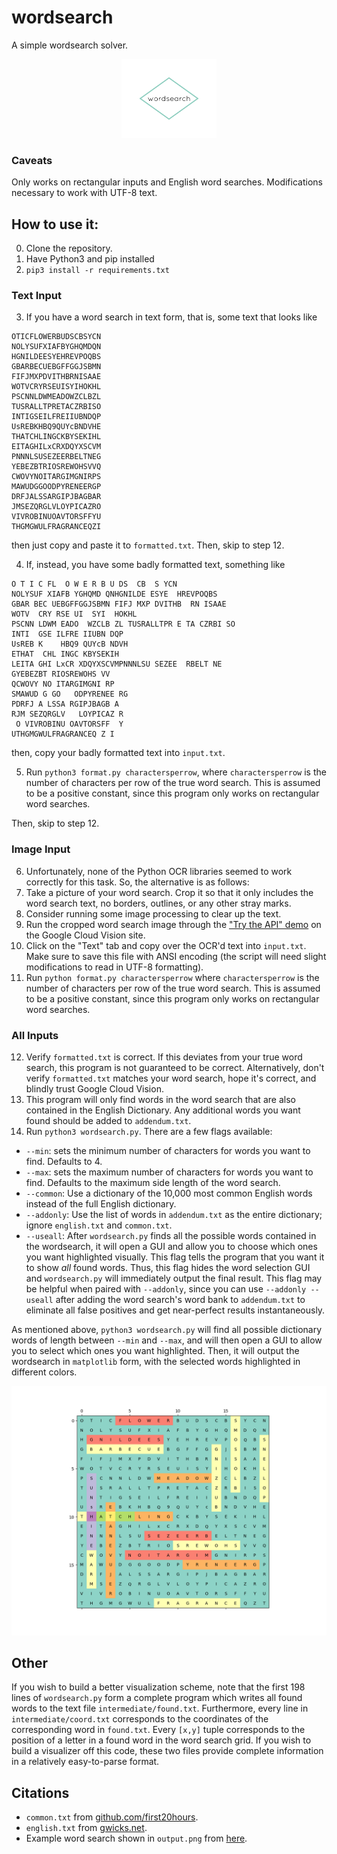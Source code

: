 # wordsearch
A simple wordsearch solver.

<p align="center"> 
<img src="ws.png" width="30%">
</p>

### Caveats
Only works on rectangular inputs and English word searches. Modifications necessary to work with UTF-8 text.

## How to use it:
0. Clone the repository.
1. Have Python3 and pip installed
2. `pip3 install -r requirements.txt`

### Text Input
3. If you have a word search in text form, that is, some text that looks like

```
OTICFLOWERBUDSCBSYCN
NOLYSUFXIAFBYGHQMDQN
HGNILDEESYEHREVPOQBS
GBARBECUEBGFFGGJSBMN
FIFJMXPDVITHBRNISAAE
WOTVCRYRSEUISYIHOKHL
PSCNNLDWMEADOWZCLBZL
TUSRALLTPRETACZRBISO
INTIGSEILFREIIUBNDQP
UsREBKHBQ9QUYcBNDVHE
THATCHLINGCKBYSEKIHL
EITAGHILxCRXDQYXSCVM
PNNNLSUSEZEERBELTNEG
YEBEZBTRIOSREWOHSVVQ
CWOVYNOITARGIMGNIRPS
MAWUDGGOODPYRENEERGP
DRFJALSSARGIPJBAGBAR
JMSEZQRGLVLOYPICAZRO
VIVROBINUOAVTORSFFYU
THGMGWULFRAGRANCEQZI
```

then just copy and paste it to `formatted.txt`. Then, skip to step 12.

4. If, instead, you have some badly formatted text, something like
```
O T I C FL  O W E R B U DS  CB  S YCN
NOLYSUF XIAFB YGHQMD QNHGNILDE ESYE  HREVPOQBS
GBAR BEC UEBGFFGGJSBMN FIFJ MXP DVITHB  RN ISAAE
WOTV  CRY RSE UI  SYI  HOKHL
PSCNN LDWM EADO  WZCLB ZL TUSRALLTPR E TA CZRBI SO
INTI  GSE ILFRE IIUBN DQP
UsREB K    HBQ9 QUYcB NDVH
ETHAT  CHL INGC KBYSEKIH
LEITA GHI LxCR XDQYXSCVMPNNNLSU SEZEE  RBELT NE
GYEBEZBT RIOSREWOHS VV
QCWOVY NO ITARGIMGNI RP
SMAWUD G GO   ODPYRENEE RG
PDRFJ A LSSA RGIPJBAGB A
RJM SEZQRGLV   LOYPICAZ R
 O VIVROBINU OAVTORSFF  Y
UTHGMGWULFRAGRANCEQ Z I
```
then, copy your badly formatted text into `input.txt`.

5. Run `python3 format.py charactersperrow`, where `charactersperrow` is the number of characters per row of the true word search. This is assumed to be a positive constant, since this program only works on rectangular word searches.

Then, skip to step 12.

### Image Input
6. Unfortunately, none of the Python OCR libraries seemed to work correctly for this task. So, the alternative is as follows:
7. Take a picture of your word search. Crop it so that it only includes the word search text, no borders, outlines, or any other stray marks.
8. Consider running some image processing to clear up the text.
9. Run the cropped word search image through the ["Try the API" demo](https://cloud.google.com/vision/) on the Google Cloud Vision site.
10. Click on the "Text" tab and copy over the OCR'd text into `input.txt`. Make sure to save this file with ANSI encoding (the script will need slight modifications to read in UTF-8 formatting).
11. Run `python format.py charactersperrow` where `charactersperrow` is the number of characters per row of the true word search. This is assumed to be a positive constant, since this program only works on rectangular word searches.

### All Inputs
12. Verify `formatted.txt` is correct. If this deviates from your true word search, this program is not guaranteed to be correct. Alternatively, don't verify `formatted.txt` matches your word search, hope it's correct, and blindly trust Google Cloud Vision.
13. This program will only find words in the word search that are also contained in the English Dictionary. Any additional words you want found should be added to `addendum.txt`.
14. Run `python3 wordsearch.py`. There are a few flags available:

-  `--min`: sets the minimum number of characters for words you want to find. Defaults to 4. 
-  `--max`: sets the maximum number of characters for words you want to find. Defaults to the maximum side length of the word search.
-  `--common`: Use a dictionary of the 10,000 most common English words instead of the full English dictionary.
-  `--addonly`: Use the list of words in `addendum.txt` as the entire dictionary; ignore `english.txt` and `common.txt`.
-  `--useall`: After `wordsearch.py` finds all the possible words contained in the wordsearch, it will open a GUI and allow you to choose which ones you want highlighted visually. This flag tells the program that you want it to show *all* found words. Thus, this flag hides the word selection GUI and `wordsearch.py` will immediately output the final result. This flag may be helpful when paired with `--addonly`, since you can use `--addonly --useall` after adding the word search's word bank to `addendum.txt` to eliminate all false positives and get near-perfect results instantaneously.

As mentioned above, `python3 wordsearch.py` will find all possible dictionary words of length between `--min` and `--max`, and will then open a GUI to allow you to select which ones you want highlighted. Then, it will output the wordsearch in `matplotlib` form, with the selected words highlighted in different colors.

![Example Output](output.png)

## Other
If you wish to build a better visualization scheme, note that the first 198 lines of `wordsearch.py` form a complete program which writes all found words to the text file `intermediate/found.txt`. Furthermore, every line in `intermediate/coord.txt` corresponds to the coordinates of the corresponding word in `found.txt`. Every `[x,y]` tuple corresponds to the position of a letter in a found word in the word search grid. If you wish to build a visualizer off this code, these two files provide complete information in a relatively easy-to-parse format.

## Citations
- `common.txt` from [github.com/first20hours](https://github.com/first20hours/google-10000-english).
- `english.txt` from [gwicks.net](http://www.gwicks.net/dictionaries.htm).
- Example word search shown in `output.png` from [here](https://www.wianc.org/nature-puzzles/2019/2/13/think-spring-word-search).
